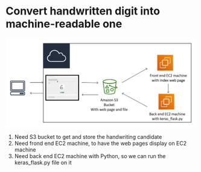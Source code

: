
# Convert handwritten digit into machine-readable one
 
 ![drawing](https://raw.githubusercontent.com/Lnmag/DSTI/master/20200730_Drawing_convert_app_handwriting_digit2.PNG)


1) Need S3 bucket to get and store the handwriting candidate
2) Need frond end EC2 machine, to have the web pages display on EC2 machine
3) Need back end EC2 machine with Python, so we can run the keras_flask.py file on it
